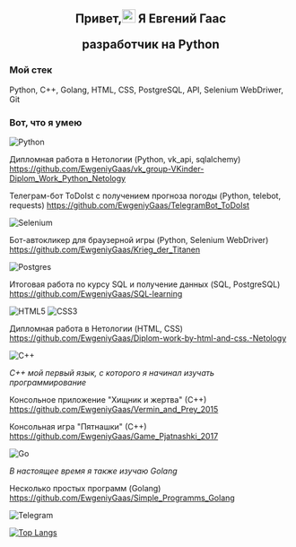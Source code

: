 <h2 align="center">Привет,<img src="https://github.com/blackcater/blackcater/raw/main/images/Hi.gif" height="24"> Я Евгений Гаас

разработчик на Python</h2>

<h3>Мой стек</h3>

Python, C++, Golang, HTML, CSS, PostgreSQL, API, Selenium WebDriwer, Git

<h3>Вот, что я умею</h3>

![Python](https://img.shields.io/badge/python-3670A0?style=for-the-badge&logo=python&logoColor=ffdd54)

Дипломная работа в Нетологии (Python, vk_api, sqlalchemy) https://github.com/EwgeniyGaas/vk_group-VKinder-Diplom_Work_Python_Netology

Телеграм-бот ToDoIst c получением прогноза погоды (Python, telebot, requests) https://github.com/EwgeniyGaas/TelegramBot_ToDoIst

![Selenium](https://img.shields.io/badge/-selenium-%43B02A?style=for-the-badge&logo=selenium&logoColor=white)

Бот-автокликер для браузерной игры (Python, Selenium WebDriver) https://github.com/EwgeniyGaas/Krieg_der_Titanen

![Postgres](https://img.shields.io/badge/postgres-%23316192.svg?style=for-the-badge&logo=postgresql&logoColor=white)

Итоговая работа по курсу SQL и получение данных (SQL, PostgreSQL) https://github.com/EwgeniyGaas/SQL-learning

![HTML5](https://img.shields.io/badge/html5-%23E34F26.svg?style=for-the-badge&logo=html5&logoColor=white)
![CSS3](https://img.shields.io/badge/css3-%231572B6.svg?style=for-the-badge&logo=css3&logoColor=white)

Дипломная работа в Нетологии (HTML, CSS) https://github.com/EwgeniyGaas/Diplom-work-by-html-and-css.-Netology

![C++](https://img.shields.io/badge/c++-%2300599C.svg?style=for-the-badge&logo=c%2B%2B&logoColor=white)

*С++ мой первый язык, с которого я начинал изучать программирование*

Консольное приложение "Хищник и жертва" (С++) https://github.com/EwgeniyGaas/Vermin_and_Prey_2015

Консольная игра "Пятнашки" (С++) https://github.com/EwgeniyGaas/Game_Pjatnashki_2017

![Go](https://img.shields.io/badge/go-%2300ADD8.svg?style=for-the-badge&logo=go&logoColor=white)

*В настоящее время я также изучаю Golang*

Несколько простых программ (Golang) https://github.com/EwgeniyGaas/Simple_Programms_Golang

![Telegram](https://img.shields.io/badge/Telegram-2CA5E0?style=for-the-badge&logo=telegram&logoColor=white)

<!---Для компактной версии-->
<!---[![Top Langs](https://github-readme-stats.vercel.app/api/top-langs/?username=EwgeniyGaas&layout=compact)](https://github.com/anuraghazra/github-readme-stats)--->

<!---Для подробной версии-->
[![Top Langs](https://github-readme-stats.vercel.app/api/top-langs/?username=EwgeniyGaas)](https://github.com/anuraghazra/github-readme-stats)

<!---codewars-->
<!---[![codewars](https://www.codewars.com/users/JGS/badges/large)](https://www.codewars.com/users/JGS)-->
<!---LeetCode-->
<!---[![KnlnKS's LeetCode stats](https://leetcode-stats-six.vercel.app/api?username=EwgeniyGaas)](https://github.com/KnlnKS/leetcode-stats)-->

